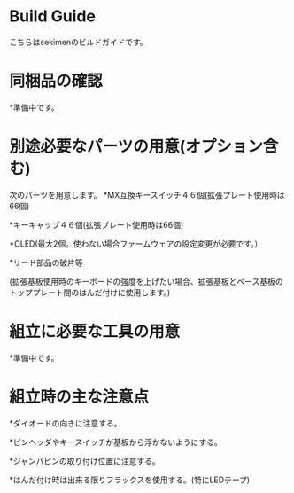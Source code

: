 # Build Guide
こちらはsekimenのビルドガイドです。
# 同梱品の確認
*準備中です。
# 別途必要なパーツの用意(オプション含む)
次のパーツを用意します。
*MX互換キースイッチ４６個(拡張プレート使用時は66個)

*キーキャップ４６個(拡張プレート使用時は66個)

*OLED(最大2個。使わない場合ファームウェアの設定変更が必要です。）

*リード部品の破片等

 (拡張基板使用時のキーボードの強度を上げたい場合、拡張基板とベース基板のトッププレート間のはんだ付けに使用します。) 

# 組立に必要な工具の用意
*準備中です。
# 組立時の主な注意点
*ダイオードの向きに注意する。

*ピンヘッダやキースイッチが基板から浮かないようにする。

*ジャンパピンの取り付け位置に注意する。

*はんだ付け時は出来る限りフラックスを使用する。(特にLEDテープ)

